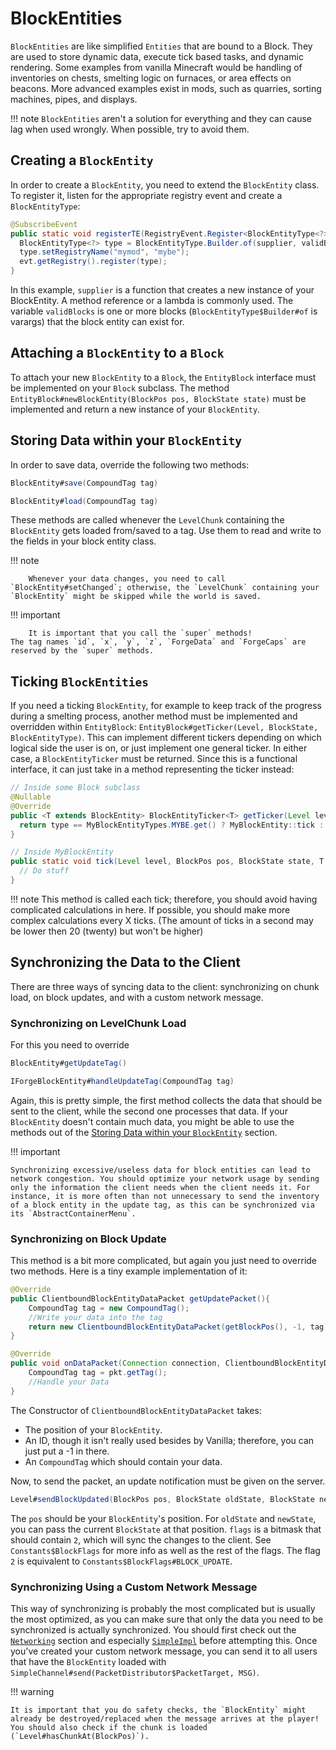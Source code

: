 # BlockEntities

`BlockEntities` are like simplified `Entities` that are bound to a Block.
They are used to store dynamic data, execute tick based tasks, and dynamic rendering.
Some examples from vanilla Minecraft would be handling of inventories on chests, smelting logic on furnaces, or area effects on beacons.
More advanced examples exist in mods, such as quarries, sorting machines, pipes, and displays.

!!! note
    `BlockEntities` aren't a solution for everything and they can cause lag when used wrongly.
    When possible, try to avoid them.

## Creating a `BlockEntity`

In order to create a `BlockEntity`, you need to extend the `BlockEntity` class.
To register it, listen for the appropriate registry event and create a `BlockEntityType`:
```java
@SubscribeEvent
public static void registerTE(RegistryEvent.Register<BlockEntityType<?>> evt) {
  BlockEntityType<?> type = BlockEntityType.Builder.of(supplier, validBlocks).build(null);
  type.setRegistryName("mymod", "mybe");
  evt.getRegistry().register(type);
}
```
In this example, `supplier` is a function that creates a new instance of your BlockEntity. A method reference or a lambda is commonly used. The variable `validBlocks` is one or more blocks (`BlockEntityType$Builder#of` is varargs) that the block entity can exist for.

## Attaching a `BlockEntity` to a `Block`

To attach your new `BlockEntity` to a `Block`, the `EntityBlock` interface must be implemented on your `Block` subclass. The method `EntityBlock#newBlockEntity(BlockPos pos, BlockState state)` must be implemented and return a new instance of your `BlockEntity`.

## Storing Data within your `BlockEntity`

In order to save data, override the following two methods:
```java
BlockEntity#save(CompoundTag tag)

BlockEntity#load(CompoundTag tag)
```
These methods are called whenever the `LevelChunk` containing the `BlockEntity` gets loaded from/saved to a tag.
Use them to read and write to the fields in your block entity class.

!!! note

		Whenever your data changes, you need to call `BlockEntity#setChanged`; otherwise, the `LevelChunk` containing your `BlockEntity` might be skipped while the world is saved.

!!! important

		It is important that you call the `super` methods!
    The tag names `id`, `x`, `y`, `z`, `ForgeData` and `ForgeCaps` are reserved by the `super` methods.

## Ticking `BlockEntities`

If you need a ticking `BlockEntity`, for example to keep track of the progress during a smelting process, another method must be implemented and overridden within `EntityBlock`: `EntityBlock#getTicker(Level, BlockState, BlockEntityType)`. This can implement different tickers depending on which logical side the user is on, or just implement one general ticker. In either case, a `BlockEntityTicker` must be returned. Since this is a functional interface, it can just take in a method representing the ticker instead:

```java
// Inside some Block subclass
@Nullable
@Override
public <T extends BlockEntity> BlockEntityTicker<T> getTicker(Level level, BlockState state, BlockEntityType<T> type) {
  return type == MyBlockEntityTypes.MYBE.get() ? MyBlockEntity::tick : null;
}

// Inside MyBlockEntity
public static void tick(Level level, BlockPos pos, BlockState state, T blockEntity) {
  // Do stuff
}
```

!!! note
    This method is called each tick; therefore, you should avoid having complicated calculations in here.
    If possible, you should make more complex calculations every X ticks.
    (The amount of ticks in a second may be lower then 20 (twenty) but won't be higher)

## Synchronizing the Data to the Client

There are three ways of syncing data to the client: synchronizing on chunk load, on block updates, and with a custom network message.

### Synchronizing on LevelChunk Load

For this you need to override
```java
BlockEntity#getUpdateTag()

IForgeBlockEntity#handleUpdateTag(CompoundTag tag)
```
Again, this is pretty simple, the first method collects the data that should be sent to the client,
while the second one processes that data. If your `BlockEntity` doesn't contain much data, you might be able to use the methods out of the [Storing Data within your `BlockEntity`][storing-data] section.

!!! important

    Synchronizing excessive/useless data for block entities can lead to network congestion. You should optimize your network usage by sending only the information the client needs when the client needs it. For instance, it is more often than not unnecessary to send the inventory of a block entity in the update tag, as this can be synchronized via its `AbstractContainerMenu`.

### Synchronizing on Block Update

This method is a bit more complicated, but again you just need to override two methods.
Here is a tiny example implementation of it:
```java
@Override
public ClientboundBlockEntityDataPacket getUpdatePacket(){
    CompoundTag tag = new CompoundTag();
    //Write your data into the tag
    return new ClientboundBlockEntityDataPacket(getBlockPos(), -1, tag);
}

@Override
public void onDataPacket(Connection connection, ClientboundBlockEntityDataPacket pkt){
    CompoundTag tag = pkt.getTag();
    //Handle your Data
}
```
The Constructor of `ClientboundBlockEntityDataPacket` takes:

* The position of your `BlockEntity`.
* An ID, though it isn't really used besides by Vanilla; therefore, you can just put a -1 in there.
* An `CompoundTag` which should contain your data.

Now, to send the packet, an update notification must be given on the server.
```java
Level#sendBlockUpdated(BlockPos pos, BlockState oldState, BlockState newState, int flags)
```
The `pos` should be your `BlockEntity`'s position.
For `oldState` and `newState`, you can pass the current `BlockState` at that position.
`flags` is a bitmask that should contain `2`, which will sync the changes to the client. See `Constants$BlockFlags` for more info as well as the rest of the flags. The flag `2` is equivalent to `Constants$BlockFlags#BLOCK_UPDATE`.

### Synchronizing Using a Custom Network Message

This way of synchronizing is probably the most complicated but is usually the most optimized,
as you can make sure that only the data you need to be synchronized is actually synchronized.
You should first check out the [`Networking`][networking] section and especially [`SimpleImpl`][simple_impl] before attempting this.
Once you've created your custom network message, you can send it to all users that have the `BlockEntity` loaded with `SimpleChannel#send(PacketDistributor$PacketTarget, MSG)`.

!!! warning

    It is important that you do safety checks, the `BlockEntity` might already be destroyed/replaced when the message arrives at the player!
    You should also check if the chunk is loaded (`Level#hasChunkAt(BlockPos)`).

[storing-data]: #storing-data-within-your-blockentity
[networking]: ../networking/index.md
[simple_impl]: ../networking/simpleimpl.md
